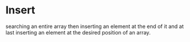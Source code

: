 # Insert
searching an entire array then inserting an element at the end of it and at last inserting an element at the desired position of an array.
